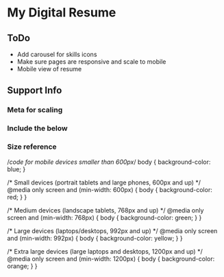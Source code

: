# My Digital Resume

## ToDo
- Add carousel for skills icons
- Make sure pages are responsive and scale to mobile
- Mobile view of resume

## Support Info

### Meta for scaling
<meta name="viewport" content="width=device-width, initial-scale=1.0">

### Include the below
<!--
<picture>
  <source srcset="img_small.jpg" media="(max-width: 600px)">
  <source srcset="img_medium.jpg" media="(max-width: 1500px)">
  <source srcset="img_large.jpg">
  <img src="img.jpg" alt="Image">
</picture>
-->
### Size reference
/*code for mobile devices smaller than 600px*/
body { background-color: blue; }

/* Small devices (portrait tablets and large phones, 600px and up) */
@media only screen and (min-width: 600px) {
   body { background-color: red; }
} 

/* Medium devices (landscape tablets, 768px and up) */
@media only screen and (min-width: 768px) {
   body { background-color: green; }
} 

/* Large devices (laptops/desktops, 992px and up) */
@media only screen and (min-width: 992px) {
   body { background-color: yellow; }
} 

/* Extra large devices (large laptops and desktops, 1200px and up) */
@media only screen and (min-width: 1200px) {
   body { background-color: orange; }
}